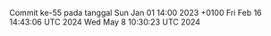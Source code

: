 Commit ke-55 pada tanggal Sun Jan 01 14:00 2023 +0100
Fri Feb 16 14:43:06 UTC 2024
Wed May  8 10:30:23 UTC 2024
